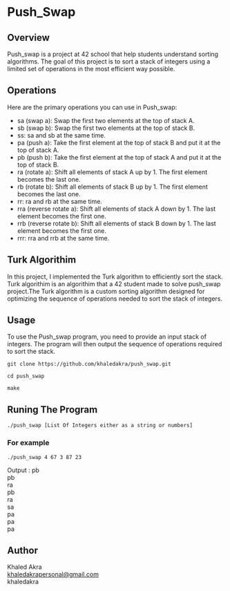 # Push_Swap
## Overview
Push_swap is a project at 42 school that help students understand sorting algorithms. The goal of this project is to sort a stack of integers using a limited set of operations in the most efficient way possible.

## Operations
Here are the primary operations you can use in Push_swap:

* sa (swap a): Swap the first two elements at the top of stack A.
* sb (swap b): Swap the first two elements at the top of stack B.
* ss: sa and sb at the same time.
* pa (push a): Take the first element at the top of stack B and put it at the top of stack A.
* pb (push b): Take the first element at the top of stack A and put it at the top of stack B.
* ra (rotate a): Shift all elements of stack A up by 1. The first element becomes the last one.
* rb (rotate b): Shift all elements of stack B up by 1. The first element becomes the last one.
* rr: ra and rb at the same time.
* rra (reverse rotate a): Shift all elements of stack A down by 1. The last element becomes the first one.
* rrb (reverse rotate b): Shift all elements of stack B down by 1. The last element becomes the first one.
* rrr: rra and rrb at the same time.

## Turk Algorithim
In this project, I implemented the Turk algorithm to efficiently sort the stack. Turk algorithim is an algorithim that a 42 student made to solve push_swap project.The Turk algorithm is a custom sorting algorithm designed for optimizing the sequence of operations needed to sort the stack of integers.

## Usage
To use the Push_swap program, you need to provide an input stack of integers. The program will then output the sequence of operations required to sort the stack.
```console
git clone https://github.com/khaledakra/push_swap.git
```
```console
cd push_swap
```
```console
make
```
## Runing The Program
```console
./push_swap [List Of Integers either as a string or numbers]
```
### For example
```console
./push_swap 4 67 3 87 23
```
Output :
pb\
pb\
ra\
pb\
ra\
sa\
pa\
pa\
pa

## Author
Khaled Akra\
khaledakrapersonal@gmail.com\
khaledakra
